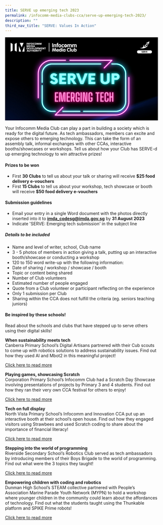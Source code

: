 ```yaml
---
title: SERVE up emerging tech 2023
permalink: /infocomm-media-clubs-cca/serve-up-emerging-tech-2023/
description: ""
third_nav_title: "SERVE: Values In Action"
---
```

![](/images/serve%20up%20website.png)

Your Infocomm Media Club can play a part in building a society which is ready for the digital future. As tech ambassadors, members can excite and expose others to emerging technology. This can take the form of an assembly talk, informal exchanges with other CCAs, interactive booths/showcases or workshops. Tell us about how your Club has SERVE-d up emerging technology to win attractive prizes! <br> 

#### Prizes to be won ###
* First **30 Clubs** to tell us about your talk or sharing will receive **$25 food delivery e-vouchers**
* First **15 Clubs** to tell us about your workshop, tech showcase or booth will receive **$50 food delivery e-vouchers**

#### Submission guidelines ###
* Email your entry in a single Word document with the photos directly inserted into it to **imda_codesg@imda.gov.sg** by **31 August 2023**
* Indicate 'SERVE: Emerging tech submission' in the subject line <br>
##### Details to be included ###
* Name and level of writer, school, Club name
* 3 - 5 photos of members in action giving a talk, putting up an interactive booth/showcase or conducting a workshop
* 120 to 150 word write-up with the following information:
* Date of sharing / workshop / showcase / booth
* Topic or content being shared
* Number of Club volunteers
* Estimated number of people engaged
* Quote from a Club volunteer or participant reflecting on the experience
* Only 1 submission per Club
* Sharing within the CCA does not fulfill the criteria (eg. seniors teaching juniors) <br>
#### Be inspired by these schools! ###
Read about the schools and clubs that have stepped up to serve others using their digital skills!
      
**When sustainability meets tech** <br>
Canberra Primary School’s Digital Artisans partnered with their Cub scouts to come up with robotics solutions to address sustainability issues. Find out how they used AI and Mbot2 in this meaningful project!  
  
[Click here to read more](https://go.gov.sg/serveupcanberra) 
  
**Playing games, showcasing Scratch**&nbsp;  
Corporation Primary School’s Infocomm Club had a Scratch Day Showcase involving presentations of projects by Primary 3 and 4 students. Find out how they ran their very own CCA festival for others to enjoy!  
  
[Click here to read more](https://go.gov.sg/serveupcorporation)  
  
**Tech on full display** &nbsp;&nbsp;  
North Vista Primary School’s Infocomm and Innovation CCA put up an interactive booth at their school’s open house. Find out how they engaged visitors using Strawbees and used Scratch coding to share about the importance of financial literacy!  
  
[Click here to read more](https://go.gov.sg/serveupnorthvista)
  
**Stepping into the world of programming**  
Riverside Secondary School’s Robotics Club served as tech ambassadors by introducing members of their Boys Brigade to the world of programming. Find out what were the 3 topics they taught!  
  
[Click here to read more](https://go.gov.sg/serveupriverside) 
  
**Empowering children with coding and robotics**  
Dunman High School’s STEAM collective partnered with People’s Association Marine Parade Youth Network (MYPN) to hold a workshop where younger children in the community could learn about the affordances of technology. Find out what the students taught using the Thunkable platform and SPIKE Prime robots!  
  
[Click here to read more](https://go.gov.sg/serveupdunman)
